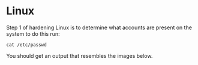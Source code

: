 # Linux

Step 1 of hardening Linux is to determine what accounts are present on the system to do this run:

```
cat /etc/passwd
```

You should get an output that resembles the images below.
